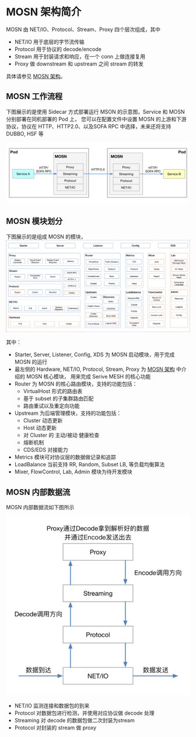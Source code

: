 # MOSN 架构简介

MOSN 由 NET/IO、Protocol、Stream、Proxy 四个层次组成，其中

+ NET/IO 用于底层的字节流传输
+ Protocol 用于协议的 decode/encode
+ Stream 用于封装请求和响应，在一个 conn 上做连接复用
+ Proxy 做 downstream 和 upstream 之间 stream 的转发

具体请参见 [MOSN 架构](architecture.md)。

## MOSN 工作流程

下图展示的是使用 Sidecar 方式部署运行 MSON 的示意图，Service 和 MOSN 分别部署在同机部署的 Pod 上，
您可以在配置文件中设置 MOSN 的上游和下游协议，协议在 HTTP、HTTP2.0、以及SOFA RPC 中选择，未来还将支持
DUBBO, HSF 等

![MOSN 工作流程图](./resource/MosnWorkFlow.png)

## MOSN 模块划分

下图展示的是组成 MOSN 的模块，
![modules](./resource/MosnModules.png)

其中：

+ Starter, Server, Listener, Config, XDS 为 MOSN 启动模块，用于完成 MOSN 的运行
+ 最左侧的 Hardware, NET/IO, Protocol, Stream, Proxy 为 [MOSN 架构](architecture.md) 中介绍的 MOSN 核心模块，
  用来完成 Serive MESH 的核心功能
+ Router 为 MOSN 的核心路由模块，支持的功能包括：
    + VirtualHost 形式的路由表
    + 基于 subset 的子集群路由匹配
    + 路由重试以及重定向功能
+ Upstream 为后端管理模块，支持的功能包括：
    + Cluster 动态更新
    + Host 动态更新
    + 对 Cluster 的 主动/被动 健康检查
    + 熔断机制
    + CDS/EDS 对接能力
+ Metrics 模块可对协议层的数据做记录和追踪
+ LoadBalance 当前支持 RR, Random, Subset LB, 等负载均衡算法
+ Mixer, FlowControl, Lab, Admin 模块为待开发模块

## MOSN 内部数据流

MOSN 内部数据流如下图所示

![MOSN 内部数据流示意图](./resource/MosnDataFlow.png)

+ NET/IO 监测连接和数据包的到来
+ Protocol 对数据包进行检测，并使用对应协议做 decode 处理
+ Streaming 对 decode 的数据包做二次封装为stream
+ Protocol 对封装的 stream 做 proxy